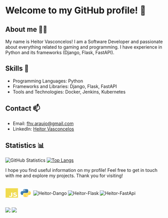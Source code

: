 # Welcome to my GitHub profile! 👋

## About me 🙋‍♂️

My name is Heitor Vasconcelos! I am a Software Developer and passionate about everything related to gaming and programming. I have experience in Python and its frameworks (Django, Flask, FastAPI).

## Skills 💪

- Programming Languages: Python
- Frameworks and Libraries: Django, Flask, FastAPI
- Tools and Technologies: Docker, Jenkins, Kubernetes

## Contact 📫

- Email: fhv.araujo@gmail.com
- LinkedIn: [Heitor Vasconcelos](https://www.linkedin.com/in/heitor-vasconcelos-472028121/)

## Statistics 📊

![GitHub Statistics](https://github-readme-stats.vercel.app/api?username=fhva29&show_icons=true&theme=dark) [![Top Langs](https://github-readme-stats.vercel.app/api/top-langs/?username=fhva29&layout=compact)](https://github.com/anuraghazra/github-readme-stats)

I hope you find useful information on my profile! Feel free to get in touch with me and explore my projects. Thank you for visiting!

<div style="display: inline_block"><br>
  <img align="center" alt="Heitor-Js" height="30" width="40" src="https://raw.githubusercontent.com/devicons/devicon/master/icons/javascript/javascript-plain.svg">
  <img align="center" alt="Heitor-Python" height="30" width="40" src="https://raw.githubusercontent.com/devicons/devicon/master/icons/python/python-original.svg">
  <img align="center" alt="Heitor-Dango" height="30" width="40" src="https://cdn.jsdelivr.net/gh/devicons/devicon/icons/django/django-plain.svg">
  <img align="center" alt="Heitor-Flask" height="30" width="40" src="https://cdn.jsdelivr.net/gh/devicons/devicon/icons/flask/flask-original.svg">
  <img align="center" alt="Heitor-FastApi" height="30" width="40" src="https://cdn.jsdelivr.net/gh/devicons/devicon/icons/fastapi/fastapi-original.svg">
</div>

##

<div>
  <a href = "mailto:fhv.araujo@gmail.com"><img src="https://img.shields.io/badge/-Gmail-%23333?style=for-the-badge&logo=gmail&logoColor=white" target="_blank"></a>
  <a href="[https://www.linkedin.com/in/rafaella-ballerini-45875016a](https://www.linkedin.com/in/heitor-vasconcelos-472028121/)" target="_blank"><img src="https://img.shields.io/badge/-LinkedIn-%230077B5?style=for-the-badge&logo=linkedin&logoColor=white" target="_blank"></a> 
  
</div>
